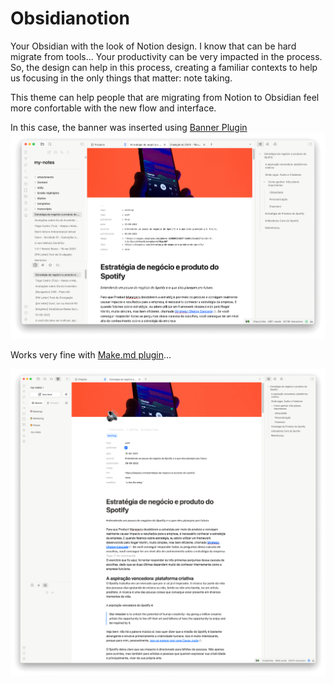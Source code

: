 # Obsidianotion

Your Obsidian with the look of Notion design. 
I know that can be hard migrate from tools... Your productivity can be very impacted in the process. So, the design can help  in this process, creating a familiar contexts to help us focusing in the only things that matter: note taking.

This theme can help people that are migrating from Notion to Obsidian feel more confortable with the new flow and interface.

In this case, the banner was inserted using [Banner Plugin](https://github.com/noatpad/obsidian-banners)
![](cover.png)

Works very fine with [Make.md plugin](https://github.com/Make-md/makemd)...

![](cover-makemd.png)

